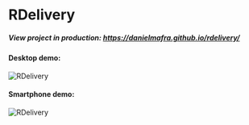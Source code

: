 # RDelivery

##### View project in production: https://danielmafra.github.io/rdelivery/

#### Desktop demo:

![RDelivery](https://i.imgur.com/LOGjGji.gif)

#### Smartphone demo:

![RDelivery](https://i.imgur.com/BLBDuYr.gif)
